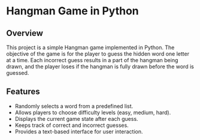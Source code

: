 # Hangman Game in Python

## Overview

This project is a simple Hangman game implemented in Python. The objective of the game is for the player to guess the hidden word one letter at a time. Each incorrect guess results in a part of the hangman being drawn, and the player loses if the hangman is fully drawn before the word is guessed.

## Features

- Randomly selects a word from a predefined list.
- Allows players to choose difficulty levels (easy, medium, hard).
- Displays the current game state after each guess.
- Keeps track of correct and incorrect guesses.
- Provides a text-based interface for user interaction.
